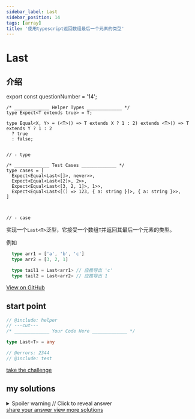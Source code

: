 ```yaml
---
sidebar_label: Last
sidebar_position: 14
tags: [array]
title: '使用typescript返回数组最后一个元素的类型'
---
```


# Last

## 介绍

export const questionNumber = '14';

```twoslash include helper
/* _____________ Helper Types _____________ */
type Expect<T extends true> = T;

type Equal<X, Y> = (<T>() => T extends X ? 1 : 2) extends <T>() => T extends Y ? 1 : 2
  ? true
  : false;


// - type
```

```twoslash include test
/* _____________ Test Cases _____________ */
type cases = [
  Expect<Equal<Last<[]>, never>>,
  Expect<Equal<Last<[2]>, 2>>,
  Expect<Equal<Last<[3, 2, 1]>, 1>>,
  Expect<Equal<Last<[() => 123, { a: string }]>, { a: string }>>,
]



// - case
```
实现一个`Last<T>`泛型，它接受一个数组`T`并返回其最后一个元素的类型。

例如

```ts
  type arr1 = ['a', 'b', 'c']
  type arr2 = [3, 2, 1]

  type tail1 = Last<arr1> // 应推导出 'c'
  type tail2 = Last<arr2> // 应推导出 1
```

<span className="badge-links">
  <a className="view" target="\_blank" href={`https://tsch.js.org/${questionNumber}`}>
    View on GitHub
  </a>
</span>

## start point

```ts twoslash
// @include: helper
// ---cut---
/* _____________ Your Code Here _____________ */

type Last<T> = any

// @errors: 2344
// @include: test
```

<span className="badge-links">
  <a
    className="challenge"
    target="\_blank"
    href={`https://tsch.js.org/${questionNumber}/play`}
  >
    take the challenge
  </a>
</span>

## my solutions

<details>

<summary>Spoiler warning // Click to reveal answer</summary>

```ts twoslash
// @include: helper

// @include: test

/* _____________ Answer Here _____________ */
/// ---cut---

//方案1
type Last<T extends any[]> = T['length'] extends 0 ? never : T extends [...infer R, infer L] ? L : never 

```
```ts twoslash
// 方案2
type Last<T extends any[]> = T extends [...infer R, infer L] ? L : never

```


```ts twoslash
// 方案3 most popular

type Last<T extends any[]> = [never, ...T][T['length']]

```


</details>

<span className="badge-links">
  <a
    className="share"
    target="\_blank"
    href={`https://tsch.js.org/${questionNumber}/answer`}
  >
    share your answer
  </a>
  <a
    className="solution"
    target="\_blank"
    href={`https://tsch.js.org/${questionNumber}/solutions`}
  >
    view more solutions
  </a>
</span>
